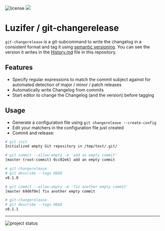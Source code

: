 ![license](https://badges.fyi/github/license/Luzifer/git-changerelease)
![](https://badges.fyi/github/downloads/Luzifer/git-changerelease)

# Luzifer / git-changerelease

`git-changerelease` is a git-subcommand to write the changelog in a consistent format and tag it using [semantic versioning](http://semver.org/). You can see the version it writes in the [History.md](History.md) file in this repository.

## Features

- Specify regular expressions to match the commit subject against for automated detection of major / minor / patch releases
- Automatically write Changelog from commits
- Start editor to change the Changelog (and the version) before tagging

## Usage

- Generate a configuration file using `git changerelease --create-config`
- Edit your matchers in the configuration file just created
- Commit and release:

```bash
# git init
Initialized empty Git repository in /tmp/test/.git/

# git commit --allow-empty -m 'add an empty commit'
[master (root-commit) 0cc02e6] add an empty commit

# git-changerelease
# git describe --tags HEAD
v0.1.0

# git commit --allow-empty -m 'fix another empty commit'
[master 69d6f0e] fix another empty commit

# git-changerelease
# git describe --tags HEAD
v0.1.1
```

----

![project status](https://d2o84fseuhwkxk.cloudfront.net/git-changerelease.svg)

